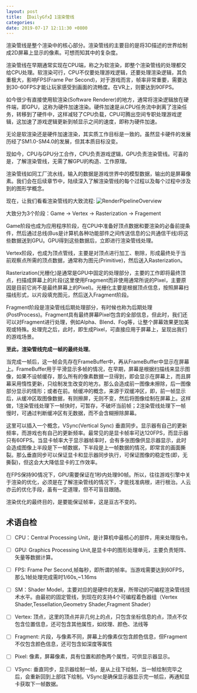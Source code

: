 ```yaml
---
layout: post
title: 【DailyGfx】1渲染管线
categories: 
date: 2019-07-17 12:11:30 +0800
---
```


渲染管线是整个渲染中的核心部分。渲染管线的主要目的是将3D描述的世界绘制成2D屏幕上显示的像素。可想而知其中的复杂度。

渲染管线在早期通常实现在CPU端，称之为软渲染，即整个渲染管线的处理都交给CPU处理。软渲染可行，CPU不仅要处理游戏逻辑，还要处理渲染逻辑，其负重极大，影响FPS(Frame Per Second)，对于游戏而言，帧率非常重要，需要达到30-60FPS才能让玩家感受到画面的流畅度。在VR上，则要达到90FPS。

如今很少有直接使用软渲染(Software Renderer)的地方，通常将渲染逻辑放在硬件端，即GPU，这称为硬件加速渲染。硬件加速是从CPU任务流中剥离了渲染任务，转移到了硬件中，这样减轻了CPU负载，CPU可腾出空间专职处理游戏逻辑，这加速了游戏逻辑更新到帧显示之间的速度，即称为硬件加速。

无论是软渲染还是硬件加速渲染，其实质工作目标是一致的。虽然显卡硬件的发展历经了SM1.0-SM4.0的发展，但其本质目标没变。

现如今，CPU与GPU分工合作，CPU负责游戏逻辑，GPU负责渲染管线。可喜的是，了解渲染管线，无需了解GPU的构造、工作原理。

渲染管线如同工厂流水线，输入的数据是游戏世界中的模型数据，输出的是屏幕像素。我们会在后续章节中，陆续深入了解渲染管线的每个过程以及每个过程中涉及到的图形学概念。

现在，让我们看看渲染管线的大致流程:
![RenderPipelineOverview](../../../assets/images/render-pipeline.png)

大致分为3个阶段：Game -> Vertex -> Rasterization ->  Fragement

Game阶段也成为应用程序阶段，在CPU中准备好顶点数据和要渲染的必备前提条件，然后通过总线(Bus是计算机各种功能部件之间传送信息的公共通信干线)将这些数据送到GPU。GPU得到这些数据后，立即进行渲染管线处理。

Vertex阶段，也成为顶点管线，主要是对顶点进行加工、剔除，形成最终处于当前观察点所需的顶点数据，通常称为图元(Primitive)，然后送入Rasterization。

Rasterization(光栅化)是通常是GPU中固定的处理部分，主要的工作即将最终顶点，扫描成屏幕上的片段(这里使用Fragment而非使用通常所说的Pixel，主要原因是目前它尚不是最终屏幕上的Pixel)。光栅化主要是根据顶点信息，按照屏幕扫描线形式，以片段填充图元，然后送入Fragment阶段。

Fragment阶段是渲染管线后期处理部分，有时候也称为后期处理(PostProcess)。Fragment具有最终屏幕Pixel包含的全部信息，但此时，我们还可以对Fragment进行处理，例如Alpha、Blend、Fog等，让整个屏幕效果更加美观或特殊。处理完之后，此时，即生成Pixel，可直接应用于屏幕上，呈现出我们的游戏场景。

**至此，渲染管线完成一帧的最终处理**。

当完成一帧后，这一帧会先存在FrameBuffer中，再从FrameBuffer中显示在屏幕上。FrameBuffer用于平滑显示多帧的情况，在早期，屏幕是根据扫描线来显示图像，如果不设帧缓存，那么所有的像素数据一旦得到，即会显示在屏幕上，而且屏幕采用惰性更新，只绘制发生改变的地方。那么会造成前一图像未擦除，后一图像部分显示的情形；或者在前。帧缓冲的概念，来源于双缓冲区，即，前一帧显示后，从缓冲区取图像数据，有则擦屏，无则不变，然后将图像绘制在屏幕上。这样做，1渲染管线处理下一帧快时，可暂存，不破坏当前帧；2渲染管线处理下一帧慢时，可通过判断缓冲区有无数据，而不会含糊擦除屏幕。

这里可以插入一个概念，VSync(Vertical Sync) 垂直同步。显示器有自己的更新频率，而游戏也有自己的更新频率。最常见的是显卡帧率可达120FPS，而显示器只有60FPS。当显卡帧率大于显示器帧率时，会有多张图像供显示器显示，此时会造成图像上半段是下一帧数据，下半段是上一帧数据的情况，即常言的画面撕裂。那么垂直同步可以保证显卡和显示器同步执行，可保证图像的稳定性(即，无撕裂)，但这会大大降低显卡的工作效率。

在FPS保持90情况下，GPU需要保证在1秒内处理90帧。所以，往往游戏引擎中关于渲染的优化，必须是在了解渲染管线的情况下，才能找准病根，进行根治。人云亦云的优化手段，虽有一定道理，但不可盲目跟随。

渲染优化的最终目的，是要能保证帧率，这是亘古不变的。




## 术语自检
- [ ] CPU：Central Processing Unit，是计算机中最核心的部件，用来处理指令。
- [ ] GPU: Graphics Processing Unit,是显卡中的图形处理单元，主要负责矩阵、矢量等数据计算。
- [ ] FPS: Frame Per Second,帧每秒，即所谓的帧率。当游戏需要达到60FPS，那么1帧处理完成需时1/60s,~1.16ms
- [ ] SM：Shader Model，主要对应的是硬件的发展，所带动的可编程渲染管线技术水平。由最初的固定管线，到现在的支持4个可编程着色器组（Vertex Shader,Tessellation,Geometry Shader,Fragment Shader）
- [ ] Vertex: 顶点，这里的顶点并非几何上的点，只包含坐标信息的点，顶点不仅包含位置信息，还可包含其他属性，如纹理、颜色、法线等
- [ ] Fragment: 片段，与像素不同，屏幕上的像素仅包含颜色信息，但Fragment不仅包含颜色信息，还可包含如深度等属性
- [ ] Pixel: 像素，屏幕像素，具有位置和颜色两个属性，可供显示器显示。
- [ ] VSync: 垂直同步，显示器绘制一帧，是从上往下绘制，当一帧绘制完毕之后，会重新回到上部往下绘制。VSync是确保显示器显示完一帧后，再通知显卡获取下一帧数据。


